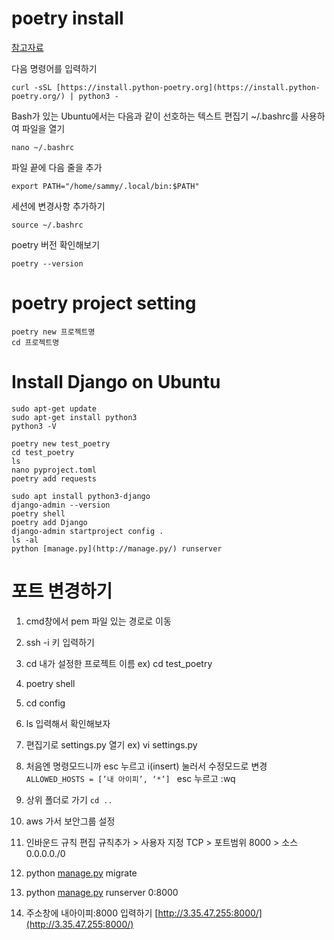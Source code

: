 # poetry install
[참고자료](https://www.digitalocean.com/community/tutorials/how-to-install-poetry-to-manage-python-dependencies-on-ubuntu-22-04)

다음 명령어를 입력하기
```
curl -sSL [https://install.python-poetry.org](https://install.python-poetry.org/) | python3 -
```

Bash가 있는 Ubuntu에서는 다음과 같이 선호하는 텍스트 편집기 ~/.bashrc를 사용하여 파일을 열기
```
nano ~/.bashrc
```

파일 끝에 다음 줄을 추가
```
export PATH="/home/sammy/.local/bin:$PATH"
```

세션에 변경사항 추가하기
```
source ~/.bashrc
```

poetry 버전 확인해보기
```
poetry --version
```

# poetry project setting
```
poetry new 프로젝트명
cd 프로젝트명
```

# Install Django on Ubuntu
```
sudo apt-get update
sudo apt-get install python3
python3 -V
```

```
poetry new test_poetry
cd test_poetry
ls
nano pyproject.toml
poetry add requests
```
```
sudo apt install python3-django
django-admin --version
poetry shell
poetry add Django
django-admin startproject config . 
ls -al
python [manage.py](http://manage.py/) runserver
```

# 포트 변경하기
1. cmd창에서 pem 파일 있는 경로로 이동
2. ssh -i 키 입력하기
3. cd 내가 설정한 프로젝트 이름 ex) cd test_poetry
4. poetry shell
5. cd config
6. ls 입력해서 확인해보자
7. 편집기로 settings.py 열기 ex) vi settings.py
8. 처음엔 명령모드니까 esc 누르고 i(insert) 눌러서 수정모드로 변경
```ALLOWED_HOSTS = [’내 아이피’, ‘*’] ``` esc 누르고 :wq
9. 상위 폴더로 가기 ```cd ..```
10. aws 가서 보안그룹 설정
11. 인바운드 규칙 편집
규칙추가 > 사용자 지정 TCP > 포트범위 8000 > 소스 0.0.0.0./0 


1. python [manage.py](http://manage.py) migrate
2. python [manage.py](http://manage.py) runserver 0:8000
3. 주소창에 내아이피:8000 입력하기
[http://3.35.47.255:8000/](http://3.35.47.255:8000/)
